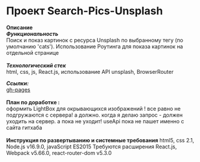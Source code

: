 # Проект Search-Pics-Unsplash

**Описание**
\
***Функциональность***
\
Поиск и показ картинок с ресурса Unsplash по выбранному тегу (по умолчанию 'cats'). Использование Роутинга для показа картинок на отдельной странице
\
\
***Технологический стек***
\
html, css, js, React.js, использование API unsplash, BrowserRouter


***Ссылки:***
\
[gh-pages](https://nadezhda-yarovaya.github.io/search-pics-unspl/)
\
\
**План по доработке :**
\
оформить LightBox для окрывающихся изображений 
! все равно не подгружаются с сервера! а должно. когда я делаю запрос - должен уходить на сервер. а пока не уходит! useApi пока не пашет
именно с сайта гитхаба
\
\
**Инструкция по развертыванию и системные требования**
html5, css 2.1, Node.js v16.9.0, javaScript ES2015
Требуются расширения React.js, Webpack v5.66.0, react-router-dom v5.3.0

